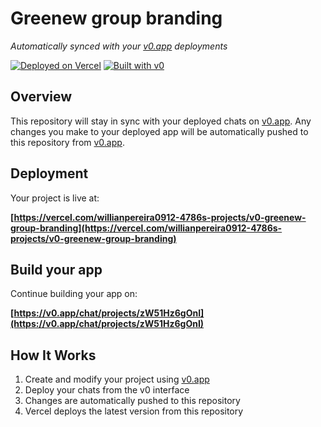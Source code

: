 # Greenew group branding

*Automatically synced with your [v0.app](https://v0.app) deployments*

[![Deployed on Vercel](https://img.shields.io/badge/Deployed%20on-Vercel-black?style=for-the-badge&logo=vercel)](https://vercel.com/willianpereira0912-4786s-projects/v0-greenew-group-branding)
[![Built with v0](https://img.shields.io/badge/Built%20with-v0.app-black?style=for-the-badge)](https://v0.app/chat/projects/zW51Hz6gOnI)

## Overview

This repository will stay in sync with your deployed chats on [v0.app](https://v0.app).
Any changes you make to your deployed app will be automatically pushed to this repository from [v0.app](https://v0.app).

## Deployment

Your project is live at:

**[https://vercel.com/willianpereira0912-4786s-projects/v0-greenew-group-branding](https://vercel.com/willianpereira0912-4786s-projects/v0-greenew-group-branding)**

## Build your app

Continue building your app on:

**[https://v0.app/chat/projects/zW51Hz6gOnI](https://v0.app/chat/projects/zW51Hz6gOnI)**

## How It Works

1. Create and modify your project using [v0.app](https://v0.app)
2. Deploy your chats from the v0 interface
3. Changes are automatically pushed to this repository
4. Vercel deploys the latest version from this repository